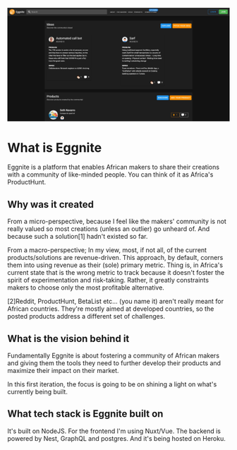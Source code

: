 ![screenshot](./.github/screenshot.jpg)

# What is Eggnite

Eggnite is a platform that enables African makers to share their creations with a community of like-minded people. You can think of it as Africa's ProductHunt.

## Why was it created

From a micro-perspective, because I feel like the makers' community is not really valued so most creations (unless an outlier) go unheard of. And because such a solution[1] hadn't existed so far.

From a macro-perspective; In my view, most, if not all, of the current products/solutions are revenue-driven. This approach, by default, corners them into using revenue as their (sole) primary metric. Thing is, in Africa's current state that is the wrong metric to track because it doesn't foster the spirit of experimentation and risk-taking. Rather, it greatly constraints makers to choose only the most profitable alternative.

[2]Reddit, ProductHunt, BetaList etc... (you name it) aren't really meant for African countries. They're mostly aimed at developed countries, so the posted products address a different set of challenges.

## What is the vision behind it

Fundamentally Eggnite is about fostering a community of African makers and giving them the tools they need to further develop their products and maximize their impact on their market.

In this first iteration, the focus is going to be on shining a light on what's currently being built.

## What tech stack is Eggnite built on

It's built on NodeJS. For the frontend I'm using Nuxt/Vue. The backend is powered by Nest, GraphQL and postgres. And it's being hosted on Heroku.
